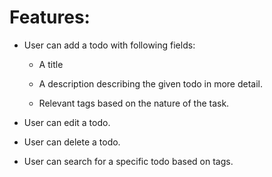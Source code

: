 <h1>Features: </h1>

* User can add a todo with following fields:

  * A title
  
  * A description describing the given todo in more detail.
  * Relevant tags based on the nature of the task.

* User can edit a todo.
* User can delete a todo.
* User can search for a specific todo based on tags.

